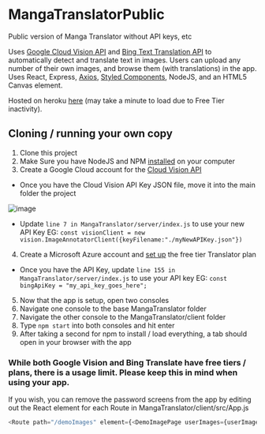 # MangaTranslatorPublic
Public version of Manga Translator without API keys, etc

Uses [Google Cloud Vision API](https://cloud.google.com/vision) and [Bing Text Translation API](https://www.microsoft.com/en-us/translator/business/translator-api/) to automatically detect and translate text in images.
Users can upload any number of their own images, and browse them (with translations) in the app.
Uses React, Express, [Axios](https://axios-http.com/), [Styled Components](https://styled-components.com/), NodeJS, and an HTML5 Canvas element.

Hosted on heroku [here](https://translate-manga.herokuapp.com/) (may take a minute to load due to Free Tier inactivity).


## Cloning / running your own copy
1. Clone this project
2. Make Sure you have NodeJS and NPM [installed](https://phoenixnap.com/kb/install-node-js-npm-on-windows) on your computer
3. Create a Google Cloud account for the [Cloud Vision API](https://cloud.google.com/vision/docs/setup)
  * Once you have the Cloud Vision API Key JSON file, move it into the main folder the project
  
  ![image](https://user-images.githubusercontent.com/28494523/176967784-8012cfc6-feb1-441f-aad1-7131a2785204.png)
  
  * Update `line 7 in MangaTranslator/server/index.js` to use your new API Key
    EG: `const visionClient = new vision.ImageAnnotatorClient({keyFilename:"./myNewAPIKey.json"})`
4. Create a Microsoft Azure account and [set up](https://www.microsoft.com/en-us/translator/business/trial/#get-started) the free tier Translator plan
  * Once you have the API Key, update `line 155 in  MangaTranslator/server/index.js` to use your API key
    EG: `const bingApiKey = "my_api_key_goes_here";`
5. Now that the app is setup, open two consoles
6. Navigate one console to the base MangaTranslator folder
7. Navigate the other console to the MangaTranslator/client folder
8. Type `npm start` into both consoles and hit enter
9. After taking a second for npm to install / load everything, a tab should open in your browser with the app

### While both Google Vision and Bing Translate have free tiers / plans, there is a usage limit. Please keep this in mind when using your app. ###

If you wish, you can remove the password screens from the app by editing out the React element for each Route in MangaTranslator/client/src/App.js
```javascript
<Route path="/demoImages" element={<DemoImagePage userImages={userImages} setUserImages={setUserImages} activeImageIndex={activeImageIndex} setActiveImageIndex={setActiveImageIndex}/>}/>
```
